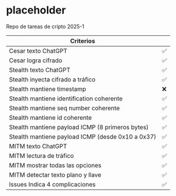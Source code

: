 # placeholder
Repo de tareas de cripto 2025-1 

| Criterios | |
|-----------|--|
| Cesar texto ChatGPT | ✅ |
| Cesar logra cifrado | ✅ |
| Stealth texto ChatGPT | ✅ |
| Stealth inyecta cifrado a tráfico | ✅ |
| Stealth mantiene timestamp | ❌ |
| Stealth mantiene identification coherente | ✅  |
| Stealth mantiene seq number coherente | ✅  |
| Stealth mantiene id coherente | ✅  |
| Stealth mantiene payload ICMP (8 primeros bytes) | ✅  |
| Stealth mantiene payload ICMP (desde 0x10 a 0x37) | ✅  |
| MITM texto ChatGPT | ✅  |
| MITM lectura de tráfico | ✅  |
| MITM mostrar todas las opciones | ✅  |
| MITM detectar texto plano y llave | ✅  |
| Issues Indica 4 complicaciones | ✅  |
